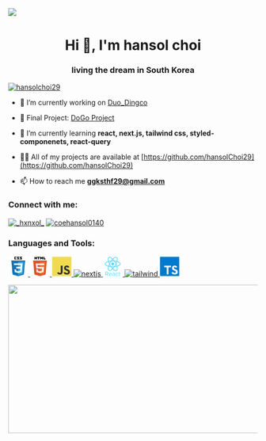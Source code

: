 
<a href="https://github.com/devxb/gitanimals">
  <img src="https://github-readme-stats.vercel.app/api?username=hansolchoi29&bg_color=000000&title_color=ffffff&text_color=7a77d8"/>
</a>

<h1 align="center">Hi 👋, I'm hansol choi</h1>
<h3 align="center">living the dream in South Korea</h3>

<p align="left"> <a href="https://github.com/ryo-ma/github-profile-trophy"><img src="https://github-profile-trophy.vercel.app/?username=hansolchoi29" alt="hansolchoi29" /></a> </p>

- 🔭 I’m currently working on [Duo_Dingco](https://github.com/reizvoll/Duo_Dingco)

- 🚀 Final Project: [DoGo Project](https://github.com/Noonsae/DoGo_project)

- 🌱 I’m currently learning **react, next.js, tailwind css, styled-componenets, react-query**

- 👨‍💻 All of my projects are available at [https://github.com/hansolChoi29](https://github.com/hansolChoi29)

- 📫 How to reach me **ggksthf29@gmail.com**

<h3 align="left">Connect with me:</h3>
<p align="left">
<a href="https://instagram.com/_hxnxol_" target="blank"><img align="center" src="https://raw.githubusercontent.com/rahuldkjain/github-profile-readme-generator/master/src/images/icons/Social/instagram.svg" alt="_hxnxol_" height="30" width="40" /></a>
<a href="https://discord.gg/coehansol0140" target="blank"><img align="center" src="https://raw.githubusercontent.com/rahuldkjain/github-profile-readme-generator/master/src/images/icons/Social/discord.svg" alt="coehansol0140" height="30" width="40" /></a>
</p>

<h3 align="left">Languages and Tools:</h3>
<p align="left"> 
  <a href="https://www.w3schools.com/css/" target="_blank" rel="noreferrer"> 
    <img src="https://raw.githubusercontent.com/devicons/devicon/master/icons/css3/css3-original-wordmark.svg" alt="css3" width="40" height="40"/> 
  </a> 
  <a href="https://www.w3.org/html/" target="_blank" rel="noreferrer"> 
    <img src="https://raw.githubusercontent.com/devicons/devicon/master/icons/html5/html5-original-wordmark.svg" alt="html5" width="40" height="40"/> 
  </a> 
  <a href="https://developer.mozilla.org/en-US/docs/Web/JavaScript" target="_blank" rel="noreferrer"> 
    <img src="https://raw.githubusercontent.com/devicons/devicon/master/icons/javascript/javascript-original.svg" alt="javascript" width="40" height="40"/> 
  </a> 
  <a href="https://nextjs.org/" target="_blank" rel="noreferrer"> 
    <img src="https://cdn.worldvectorlogo.com/logos/nextjs-2.svg" alt="nextjs" width="40" height="40"/> 
  </a> 
  <a href="https://reactjs.org/" target="_blank" rel="noreferrer"> 
    <img src="https://raw.githubusercontent.com/devicons/devicon/master/icons/react/react-original-wordmark.svg" alt="react" width="40" height="40"/> 
  </a> 
  <a href="https://tailwindcss.com/" target="_blank" rel="noreferrer"> 
    <img src="https://www.vectorlogo.zone/logos/tailwindcss/tailwindcss-icon.svg" alt="tailwind" width="40" height="40"/> 
  </a> 
  <a href="https://www.typescriptlang.org/" target="_blank" rel="noreferrer"> 
    <img src="https://raw.githubusercontent.com/devicons/devicon/master/icons/typescript/typescript-original.svg" alt="typescript" width="40" height="40"/> 
  </a> 
</p>



<a href="https://www.gitanimals.org/en_US?utm_medium=image&utm_source=hansolChoi29&utm_content=farm">
  <img
    src="https://render.gitanimals.org/farms/hansolChoi29"
    width="600"
    height="300"
  />
</a>
